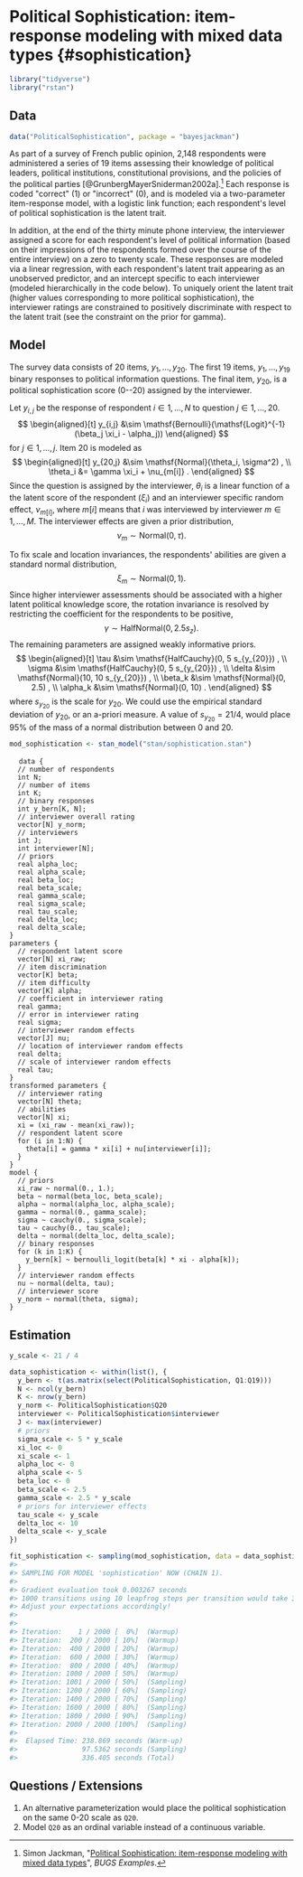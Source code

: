

# Political Sophistication: item-response modeling with mixed data types {#sophistication}


```r
library("tidyverse")
library("rstan")
```

## Data


```r
data("PoliticalSophistication", package = "bayesjackman")
```

As part of a survey of French public opinion, 2,148 respondents were
administered a series of 19 items assessing their knowledge of political
leaders, political institutions, constitutional provisions, and the policies of
the political parties [@GrunbergMayerSniderman2002a].[^sophistication-src] Each
response is coded "correct" (1) or "incorrect" (0), and is modeled via a
two-parameter item-response model, with a logistic link function; each
respondent's level of political sophistication is the latent trait.

In addition, at the end of the thirty minute phone interview, the interviewer
assigned a score for each respondent's level of political information (based on
their impressions of the respondents formed over the course of the entire
interview) on a zero to twenty scale. These responses are modeled via a linear
regression, with each respondent's latent trait appearing as an unobserved
predictor, and an intercept specific to each interviewer (modeled
hierarchically in the code below). To uniquely orient the latent trait (higher
values corresponding to more political sophistication),  the interviewer
ratings are constrained to positively discriminate with respect to the latent
trait (see the constraint on the prior for gamma).

## Model

The survey data consists of 20 items, $y_1, \dots, y_20$. The first 19 items, $y_1, \dots, y_19$ binary responses to political information questions.
The final item, $y_20$, is a political sophistication score (0--20) assigned by the interviewer.

Let $y_{i,j}$ be the response of respondent $i \in 1, \dots, N$ to question $j \in 1, \dots, 20$.
$$
\begin{aligned}[t]
y_{i,j} &\sim \mathsf{Bernoulli}(\mathsf{Logit}^{-1}(\beta_j \xi_i - \alpha_j))
\end{aligned}
$$
for $j \in 1, \dots, j$.
Item 20 is modeled as
$$
\begin{aligned}[t]
y_{20,j} &\sim \mathsf{Normal}(\theta_i, \sigma^2) , \\
\theta_i &= \gamma \xi_i + \nu_{m[i]} .
\end{aligned}
$$
Since the question is assigned by the interviewer, $\theta_i$ is a linear function of a the latent score of the respondent ($\xi_i$) and an interviewer specific random effect, $\nu_{m[i]}$, where $m[i]$ means that $i$ was interviewed by interviewer $m \in 1, \dots, M$.
The interviewer effects are given a prior distribution,
$$
\nu_m \sim \mathsf{Normal}(0, \tau)  .
$$

To fix scale and location invariances, the respondents' abilities are given a standard normal distribution,
$$
\xi_m \sim \mathsf{Normal}(0, 1) .
$$
Since higher interviewer assessments should be associated with a higher latent political knowledge score, the rotation invariance is resolved by restricting the coefficient for the respondents to be positive,
$$
\gamma \sim \mathsf{HalfNormal}(0, 2.5 s_z) .
$$
The remaining parameters are assigned weakly informative priors.
$$
\begin{aligned}[t]
\tau &\sim \mathsf{HalfCauchy}(0, 5 s_{y_{20}}) , \\
\sigma &\sim \mathsf{HalfCauchy}(0, 5 s_{y_{20}})  , \\
\delta &\sim \mathsf{Normal}(10, 10 s_{y_{20}}) , \\
\beta_k &\sim \mathsf{Normal}(0, 2.5) , \\
\alpha_k &\sim \mathsf{Normal}(0, 10) .
\end{aligned}
$$
where $s_{y_{20}}$ is the scale for $y_20$.
We could use the empirical standard deviation of $y_20$, or an a-priori measure.
A value of $s_{y_{20}} = 21 / 4$, would place 95% of the mass of a normal distribution between 0 and 20.


```r
mod_sophistication <- stan_model("stan/sophistication.stan")
```

<pre>
  <code class="stan">data {
  // number of respondents
  int N;
  // number of items
  int K;
  // binary responses
  int<lower = 0, upper = 1> y_bern[K, N];
  // interviewer overall rating
  vector[N] y_norm;
  // interviewers
  int J;
  int<lower = 1, upper = J> interviewer[N];
  // priors
  real alpha_loc;
  real<lower = 0.> alpha_scale;
  real beta_loc;
  real<lower = 0.> beta_scale;
  real<lower = 0.> gamma_scale;
  real<lower = 0.> sigma_scale;
  real<lower = 0.> tau_scale;
  real delta_loc;
  real delta_scale;
}
parameters {
  // respondent latent score
  vector[N] xi_raw;
  // item discrimination
  vector[K] beta;
  // item difficulty
  vector[K] alpha;
  // coefficient in interviewer rating
  real<lower = 0.> gamma;
  // error in interviewer rating
  real<lower = 0.> sigma;
  // interviewer random effects
  vector[J] nu;
  // location of interviewer random effects
  real delta;
  // scale of interviewer random effects
  real<lower = 0.> tau;
}
transformed parameters {
  // interviewer rating
  vector[N] theta;
  // abilities
  vector[N] xi;
  xi = (xi_raw - mean(xi_raw));
  // respondent latent score
  for (i in 1:N) {
    theta[i] = gamma * xi[i] + nu[interviewer[i]];
  }
}
model {
  // priors
  xi_raw ~ normal(0., 1.);
  beta ~ normal(beta_loc, beta_scale);
  alpha ~ normal(alpha_loc, alpha_scale);
  gamma ~ normal(0., gamma_scale);
  sigma ~ cauchy(0., sigma_scale);
  tau ~ cauchy(0., tau_scale);
  delta ~ normal(delta_loc, delta_scale);
  // binary responses
  for (k in 1:K) {
    y_bern[k] ~ bernoulli_logit(beta[k] * xi - alpha[k]);
  }
  // interviewer random effects
  nu ~ normal(delta, tau);
  // interviewer score
  y_norm ~ normal(theta, sigma);
}</code>
</pre>

## Estimation


```r
y_scale <- 21 / 4

data_sophistication <- within(list(), {
  y_bern <- t(as.matrix(select(PoliticalSophistication, Q1:Q19)))
  N <- ncol(y_bern)
  K <- nrow(y_bern)
  y_norm <- PoliticalSophistication$Q20
  interviewer <- PoliticalSophistication$interviewer
  J <- max(interviewer)
  # priors
  sigma_scale <- 5 * y_scale
  xi_loc <- 0
  xi_scale <- 1
  alpha_loc <- 0
  alpha_scale <- 5
  beta_loc <- 0
  beta_scale <- 2.5
  gamma_scale <- 2.5 * y_scale
  # priors for interviewer effects
  tau_scale <- y_scale
  delta_loc <- 10
  delta_scale <- y_scale
})
```


```r
fit_sophistication <- sampling(mod_sophistication, data = data_sophistication, init = 0, chains = 1)
#> 
#> SAMPLING FOR MODEL 'sophistication' NOW (CHAIN 1).
#> 
#> Gradient evaluation took 0.003267 seconds
#> 1000 transitions using 10 leapfrog steps per transition would take 32.67 seconds.
#> Adjust your expectations accordingly!
#> 
#> 
#> Iteration:    1 / 2000 [  0%]  (Warmup)
#> Iteration:  200 / 2000 [ 10%]  (Warmup)
#> Iteration:  400 / 2000 [ 20%]  (Warmup)
#> Iteration:  600 / 2000 [ 30%]  (Warmup)
#> Iteration:  800 / 2000 [ 40%]  (Warmup)
#> Iteration: 1000 / 2000 [ 50%]  (Warmup)
#> Iteration: 1001 / 2000 [ 50%]  (Sampling)
#> Iteration: 1200 / 2000 [ 60%]  (Sampling)
#> Iteration: 1400 / 2000 [ 70%]  (Sampling)
#> Iteration: 1600 / 2000 [ 80%]  (Sampling)
#> Iteration: 1800 / 2000 [ 90%]  (Sampling)
#> Iteration: 2000 / 2000 [100%]  (Sampling)
#> 
#>  Elapsed Time: 238.869 seconds (Warm-up)
#>                97.5362 seconds (Sampling)
#>                336.405 seconds (Total)
```

## Questions / Extensions

1.  An alternative parameterization would place the political sophistication on the same 0-20 scale as `Q20`.
1.  Model `Q20` as an ordinal variable instead of a continuous variable.

[^sophistication-src]: Simon Jackman, "[Political Sophistication: item-response modeling with mixed data types](https://web-beta.archive.org/web/*/http://jackman.stanford.edu:80/mcmc/sophistication2002.odc)", *BUGS Examples*.
